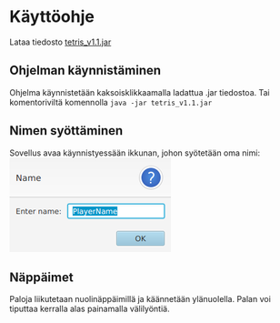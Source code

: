 # Käyttöohje
Lataa tiedosto [tetris_v1.1.jar](https://github.com/tuomasmk/otm-harjoitustyo/releases/tag/viikko6)

## Ohjelman käynnistäminen
Ohjelma käynnistetään kaksoisklikkaamalla ladattua .jar tiedostoa.
Tai komentoriviltä komennolla
`java -jar tetris_v1.1.jar`

## Nimen syöttäminen
Sovellus avaa käynnistyessään ikkunan, johon syötetään oma nimi:
![aloitusikkuna](https://github.com/tuomasmk/otm-harjoitustyo/blob/master/dokumentointi/Aloitusikkuna.png "Aloitusikkuna")

## Näppäimet
Paloja liikutetaan nuolinäppäimillä ja käännetään ylänuolella. Palan voi tiputtaa kerralla alas painamalla välilyöntiä.
